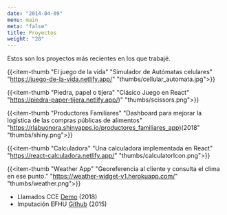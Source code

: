 ```yaml
---
date: "2014-04-09"
menu: main
meta: "false"
title: Proyectos
weight: "20"
---
```


Estos son los proyectos más recientes en los que trabajé.

{{<item-thumb 
      "El juego de la vida" 
      "Simulador de Autómatas celulares"
      "https://juego-de-la-vida.netlify.app/" 
      "thumbs/cellular_automata.jpg">}}

{{<item-thumb 
      "Piedra, papel o tijera" 
      "Clásico Juego en React"
      "https://piedra-paper-tijera.netlify.app/)" 
      "thumbs/scissors.png">}}
      

{{<item-thumb 
      "Productores Familiares" 
      "Dashboard para mejorar la logística de las compras públicas de alimentos"
      "https://rlabuonora.shinyapps.io/productores_familiares_app)(2018" 
      "thumbs/shiny.png">}}
      
{{<item-thumb 
      "Calculadora" 
      "Una calculadora implementada en React"
      "https://react-calculadora.netlify.app/" 
      "thumbs/calculatorIcon.png">}}
      
{{<item-thumb 
      "Weather App" 
      "Georeferencia al cliente y consulta el clima en ese punto."
      "https://weather-widget-v1.herokuapp.com/" 
      "thumbs/weather.png">}}
      
      
- Llamados CCE [Demo]() (2018)
- Imputación EFHU [Github](https://github.com/rlabuonora/efhu) (2015)